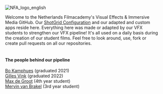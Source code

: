![NFA_logo_english](https://github.com/nfa-vfxim/.github/assets/63094424/223865d7-b148-439a-9972-e6b3fc2fdf93)


Welcome to the Netherlands Filmacademy's Visual Effects & Immersive Media GitHub. Our [ShotGrid Configuration](https://github.com/nfa-vfxim/nfa-shotgun-configuration) and our adapted and custom apps reside here. Everything here was made or adapted by our VFX students to strengthen our VFX pipeline! It's all used on a daily basis during the creation of our student films. Feel free to look around, use, fork or create pull requests on all our repositories. 
<br>
<br>

#### The people behind our pipeline
[Bo Kamphues](https://github.com/bkamphues) (graduated 2021) <br>
[Gilles Vink](https://github.com/gillesvink) (graduated 2022) <br>
[Max de Groot](https://github.com/maximumfx) (4th year student) <br>
[Mervin van Brakel](https://github.com/breaktools) (3rd year student) <br>
